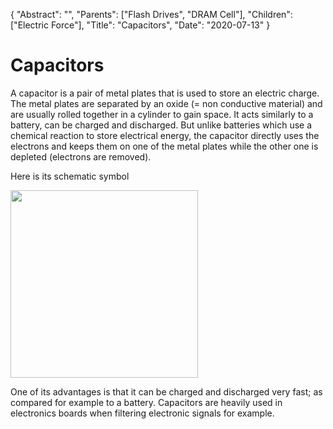 {
	"Abstract": "", 
	"Parents": ["Flash Drives", "DRAM Cell"], 
	"Children": ["Electric Force"], 
	"Title": "Capacitors", 
	"Date": "2020-07-13"
}

# Capacitors

A capacitor is a pair of metal plates that is used to store an electric charge. The metal plates are separated by an oxide (= non conductive material) and are usually rolled together in a cylinder to gain space. It acts similarly to a battery, can be charged and discharged. But unlike batteries which use a chemical reaction to store electrical energy, the capacitor directly uses the electrons and keeps them on one of the metal plates while the other one is depleted (electrons are removed).

Here is its schematic symbol

<img src="images/articles/Capacitor.png" class="w3-center" width="300px" />

One of its advantages is that it can be charged and discharged very fast; as compared for example to a battery. Capacitors are heavily used in electronics boards when filtering electronic signals for example. 